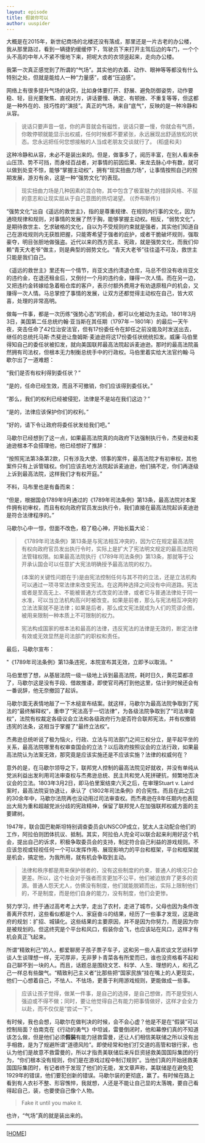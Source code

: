 ```yaml
---
layout: episode
title: 假装你可以
author: uuspider
---
```

大概是在2015年，新世纪商场的北楼还没有落成，那里还是一片古老的办公楼，我从那里路过，看到一辆捷豹缓缓停下，驾驶员下来打开主驾后边的车门，一个个头不高的中年人不紧不慢地下来，把呢大衣的衣领竖起来，走向办公楼。

我第一次真正感觉到了所谓的“气场”。其实他的衣着、动作、眼神等等都没有什么特别之处，但就是能给人一种“力量感”，或者“压迫感”。

网络上有很多提升气场的诀窍，比如身体要打开、舒展、避免防御姿势，动作要稳、轻，目光要聚焦、直视对方，讲话要慢、确定、有顿挫、不重复等等，但这都是一种外在的、技巧性的“演技”。真正的气场，来自“底气”，反映的是一种冷静和从容。

> 说话只要声音一低，你的声音就会有磁性，说话只要一慢，你就会有气质，你敢停顿就能显示出权威，任何时候都不要紧张，永远展现出舒适放松的状态。您永远把任何您想接触的人当成老朋友交谈就行了。 (稻盛和夫)

这种冷静和从容，未必不是装出来的。但是，做事多了，阅历丰富，在别人看来泰山压顶、势不可挡，而身经百战者，对事情的前因后果、来龙去脉心中有数，就可以做到处变不惊，能够“掌握主动权”，拥有“现实扭曲力场”，让事情按照自己的预期发展，游刃有余，这是一种“强势文化”的表现。

> 现实扭曲力场是几种因素的混合物，其中包含了极富魅力的措辞风格、不屈的意志和让现实屈从于自己意图的热切渴望。 (《乔布斯传》)

“强势文化”出自《遥远的救世主》，指的是尊重规律、在规则内行事的文化，因为通晓规律和规则，对事情的发展了然于胸，能够掌握主动权。相反，“弱势文化”，是期待救世主、乞求破格的文化，自以为不受规则约束就是强者，其实他们知道自己在游戏规则内无获胜把握，只能寄希望于强者的庇护，或者干脆破坏规则，强取豪夺，明目张胆地做强盗。近代以来的西方民主、宪政，就是强势文化，而我们仰赖“青天大老爷”做主，则是典型的弱势文化。“青天大老爷”往往遥不可及，救世主只能是我们自己。

《遥远的救世主》里还有一个情节，肖亚文违约清退仓库，马总不但没有收肖亚文的违约金，在退还租金后，又倒付一个月的违约金，赚得一次人情。而在另一边，又把违约金转嫁给急着租仓库的客户，表示付额外费用才有劝退原租户的机会，又赚得一次人情。马总掌控了事情的发展，让双方还都觉得主动权在自己，皆大欢喜，处理的非常高明。

做每一件事，都是一次历练“强势心态”的机会，都可以化被动为主动。1801年3月3日，美国第二任总统约翰·亚当斯在其任期（1797年－1801年）的最后一天午夜，突击任命了42位治安法官，但有17份委任令在卸任之前没能及时发送出去，继任的总统托马斯·杰斐逊让詹姆斯·麦迪逊将这17份委任状统统扣发。威廉·马伯里得知自己的委任状被扣发，就向美国联邦最高法院起诉麦迪逊。那时的最高法院虽然拥有司法权，但根本无力制衡总统手中的行政权。马伯里着实给大法官约翰·马歇尔出了一道难题：

“我们是否有权利得到委任状？”

“是的，任命已经生效，而且不可撤销，你们应该得到委任状。”

“那么，我们的权利已经被侵犯，法律是不是站在我们这边？”

“是的，法律应该保护你们的权利。”

“好的，请下令让政府将委任状发给我们吧。”

马歇尔已经想到了这一点，如果最高法院真的向政府下达强制执行令，杰斐逊和麦迪逊根本不会搭理他，他已经想好了推辞：

“按照宪法第3条第2款，只有涉及大使、领事的案件，最高法院才有初审权，其他案件只有上诉管辖权。你们应该去地方法院起诉麦迪逊，他们搞不定，你们再逐级上诉到最高法院，这样我们才有权开庭。”

不料，马布里也是有备而来：

“但是，根据国会1789年9月通过的《1789年司法条例》第13条，最高法院对本案件拥有初审权，而且有权向政府官员发出执行令，我们直接在最高法院起诉麦迪逊是符合法律程序的。”

马歇尔心中一惊，但面不改色，稳了稳心神，开始长篇大论：

>《1789年司法条例》第13条是与宪法相互冲突的，因为它在规定最高法院有权向政府官员发出执行令时，实际上是扩大了宪法明文规定的最高法院司法管辖权限。如果最高法院执行《1789年司法条例》第13条，那就等于公开承认国会可以任意扩大宪法明确授予最高法院的权力。
>
>(本案的关键性问题在于)是由宪法控制任何与其不符的立法，还是立法机构可以通过一项寻常法律来改变宪法。在这两种选择之间没有中间道路。宪法或者是至高无上、不能被普通方式改变的法律，或者它与普通法律处于同一水准，可以当立法机构高兴时被改变。如果是前者，那么与宪法相互冲突的立法法案就不是法律；如果是后者，那么成文宪法就成为人们的荒谬企图，被用来限制一种本质上不可限制的权力。
>
>宪法构成国家的根本法和最高的法律，违反宪法的法律是无效的，断定法律有效或无效显然是司法部门的职权和责任。

最后，马歇尔宣布：

"《1789年司法条例》第13条违宪，本院宣布其无效，立即予以取消。"

马伯里想了想，从基层法院一级一级地上诉到最高法院，耗时日久，黄花菜都凉了，马歇尔这是没有手段、借故推诿，即使官司再打到他这里，估计到时候还会有一番说辞，他无奈撤回了起诉。

马歇尔面无表情地敲了一下木槌宣布结案。就这样，马歇尔为最高法院争取到了宪法的“最终解释权”，重申了“宪法高于一切法律”，为各级法院争取到了“司法审查权”，法院有权裁定各级议会立法和各级政府行为是否符合联邦宪法，并有权撤销违宪的法条，这相当于掌握了“最终立法权”。

杰弗逊总统听说了极为恼火，行政、立法与司法部门之间三权分立，是平起平坐的关系，最高法院哪里有权审查国会的立法？以后政府按照议会的立法行政，如果最高法院认为法案无效，那究竟是应该实施还是不应该实施？法律的权威何在？

意外的是，在马歇尔领导之下，联邦党人控制的最高法院见好就收，并没有单纯从党派利益出发利用司法审查权与杰弗逊总统、民主共和党人死拼硬抗，频繁地否决议会的立法。1803年3月2日，即马伯里案结束六天之后，在审理Stuart v. Laird案时，最高法院妥协退让，承认了《1802年司法条例》的合宪性。而且在此之后的30余年中，马歇尔法院再也没动用过司法审查权。而杰弗逊在8年任期内也表现出大局为重和超越党派分歧的宪政精神，保留了联邦党人在加强联邦权威方面的主要建树。

1947年，联合国巴勒斯坦特别调查委员会UNSCOP成立，犹太人主动配合他们的工作，阿拉伯则团体抗议、抵制。其实，阿拉伯人完全可以联合起来利用好这个机会，提出自己的诉求，积极争取委员会的支持，制定符合自己利益的游戏规则。不应该忽视或轻视任何一个可以发挥作用、展现影响力的平台和框架，平台和框架就是机会，搞定他，为我所用，就有机会争取到主动。

> 法律和秩序都是用来保护弱者的，没有这些制度的约束，普通人的境况只会更差。所以，这个社会对于强者而言更加不公平，他们被迫放弃了更多的资源。普通人怨天尤人，仿佛没有制度，他们就能脱颖而出，实际上限制他们的，不是制度，而是他们自身的能力，没有制度，他们会更惨。

努力学习，终于通过高考考上大学，走出了农村，走进了城市，父母也因为条件改善离开农村，这些看似都是个人、家庭奋斗的结果，经历了一些事才发现，这是政府的规划：扩招、城镇化。这些结果的主要原因，并不是因为你努力，而是因为你是被规划的。但这终究是个平台和风口，假装你会飞，也应该站在风口，这样才有机会真正飞起来。

所谓“精致利己”的人，都爱聊房子孩子票子车子，这和另一些人喜欢谈文艺谈科学谈人生谈理想一样，无可厚非，无非萝卜青菜各有所爱而已，谁也没资格看不起和自己聊不到一块的人。而且，话题总是围绕文艺、科学、人生、理想的人，和孔乙己一样总有些酸气。“精致利己主义者”比那些把“国家民族”挂在嘴上的人更现实，他们一心想着自己，不怯人、不怯场，更善于利用游戏规则，更能做成一些事。

> 应该让孩子觉得，做某一件事，是自己的选择，是自己想做，而不是受别人强迫或不得不做；同时，要让他觉得自己有能力把事情做好，这样才会全力以赴，而不仅仅是“尝试一下”。

有时候，我也会想，马歇尔在做判决的时候，会不会心虚？他是不是在“假装”可以控制局面？伯南克在《行动的勇气》中坦诚，雷曼倒闭时，他和幕僚们真的不知道该怎么做，但是他们必须**假装**有能力拯救雷曼，还让人们相信美联储之所以没有出手相救，是为了规避所谓“道德风险”。即使经常和他们打交道的高管和银行家，也认为他们是故意不救雷曼的，所以才指责美联储后来斥巨资拯救美国国际集团的行为，“你们根本没有规则，你们是在游戏过程中制订规则”。当他们真的开始拯救美国国际集团时，有记者终于发现了他们的无能，发文章声称，美联储是在避免犯1929年的错误，他们要犯创新的错误。马歇尔装的更彻底，赢了。有时候在路上看到有人衣衫不整、形容憔悴，我就想，人还是不能让自己显的太落魄，要自己看得起自己，装，也要使自己像个人物。

> Fake it until you make it.

也许，“气场”真的就是装出来的。

***

[[HOME][episode]]

[episode]:http://about.uuspider.com/2019/06/02/episodeindex.html
